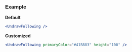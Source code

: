 ### Example

**Default**
```jsx
<UndrawFollowing />
```

**Customized**
```jsx
<UndrawFollowing primaryColor="#41B883" height="100" />
```
